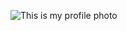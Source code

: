 ![This is my profile photo](https://pbs.twimg.com/profile_images/1339006109659574272/UAC5tjKc_400x400.jpg)
